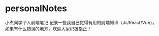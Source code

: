 <!--
 * @Descripttion: 
 * @version: 1.0
 * @Author: 
 * @Date: 2021-12-31 15:32:50
 * @LastEditors: YingJie Xing
 * @LastEditTime: 2021-12-31 16:44:36
 * @FilePath: /personalNotes/README.md
 * Copyright 2021 YingJie Xing, All Rights Reserved. 
-->
# personalNotes
小杰同学个人前端笔记
记录一些我自己觉得有用的前端知识（Js/React/Vue），如果有什么错误的地方，欢迎大家积极指正！
